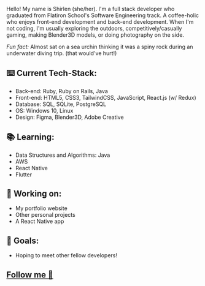 Hello! My name is Shirlen (she/her). I'm a full stack developer who graduated from Flatiron School's Software Engineering track. 
A coffee-holic who enjoys front-end development and back-end development. When I'm not coding, I'm usually exploring the outdoors, 
competitively/casually gaming, making Blender3D models, or doing photography on the side.

_Fun fact:_ Almost sat on a sea urchin thinking it was a spiny rock during an underwater diving trip. (that would've hurt!)

## ⌨️ Current Tech-Stack:

* Back-end: Ruby, Ruby on Rails, Java
* Front-end: HTML5, CSS3, TailwindCSS, JavaScript, React.js (w/ Redux)
* Database: SQL, SQLite, PostgreSQL
* OS: Windows 10, Linux
* Design: Figma, Blender3D, Adobe Creative

## 📚 Learning:

* Data Structures and Algorithms: Java
* AWS
* React Native
* Flutter

## 🧾 Working on:

* My portfolio website
* Other personal projects
* A React Native app

## 📌 Goals:

* Hoping to meet other fellow developers!

## [Follow me 📲 ](https://linktr.ee/slend) ##
